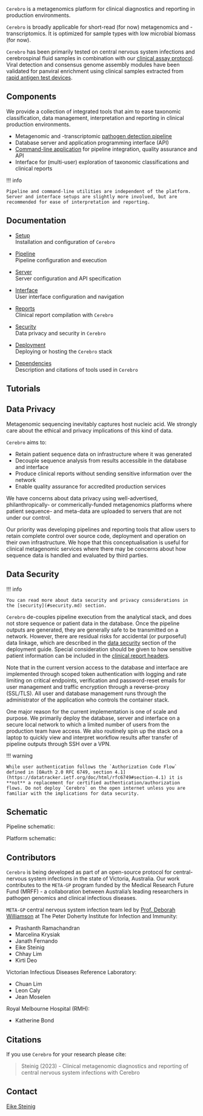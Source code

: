 
<!-- <p align="left" style="margin-top: 2rem; margin-bottom: 2rem">
    <img src="assets/logo.png#only-light"  width="300" height="200">
    <img src="assets/logo.png#only-dark" width="300" height="200">
</p> -->

`Cerebro` is a metagenomics platform for clinical diagnostics and reporting in production environments. 

`Cerebro` is broadly applicable for short-read (for now) metagenomics and -transcriptomics. It is optimized for sample types with low microbial biomass (for now).

`Cerebro` has been primarily tested on central nervous system infections and cerebrospinal fluid samples in combination with our [clinical assay protocol](). Viral detection and consensus genome assembly modules have been validated for panviral enrichment using clinical samples extracted from [rapid antigen test devices]().


## Components

We provide a collection of integrated tools that aim to ease taxonomic classification, data management, interpretation and reporting in clinical production environments. 

* Metagenomic and -transcriptomic [pathogen detection pipeline]()
* Database server and application programming interface (API) 
* [Command-line application]() for pipeline integration, quality assurance and API
* Interface for (multi-user) exploration of taxonomic classifications and clinical reports


!!! info

    Pipeline and command-line utilities are independent of the platform. Server and interface setups are slightly more involved, but are recommended for ease of interpretation and reporting.


## Documentation

* [Setup](index.md)  
Installation and configuration of `Cerebro`

* [Pipeline](pipeline.md)  
Pipeline configuration and execution 

* [Server](server.md)  
Server configuration and API specification

* [Interface](interface.md)  
User interface configuration and navigation 

* [Reports](reports.md)  
Clinical report compilation with `Cerebro`

* [Security](security.md)  
Data privacy and security in `Cerebro`

* [Deployment](deployment.md)  
Deploying or hosting the `Cerebro` stack

* [Dependencies](dependencies.md)  
Description and citations of tools used in `Cerebro`

## Tutorials



## Data Privacy

Metagenomic sequencing inevitably captures host nucleic acid. We strongly care about the ethical and privacy implications of this kind of data. 

`Cerebro` aims to:

* Retain patient sequence data on infrastructure where it was generated
* Decouple sequence analysis from results accessible in the database and interface
* Produce clinical reports without sending sensitive information over the network
* Enable quality assurance for accredited production services

We have concerns about data privacy using well-advertised, philanthropically- or commerically-funded metagenomics platforms where patient sequence- and meta-data are uploaded to servers that are not under our control. 

Our priority was developing pipelines and reporting tools that allow users to retain complete control over source code, deployment and operation on their own infrastructure. We hope that this conceptualisation is useful for clinical metagenomic services where there may be concerns about how sequence data is handled and evaluated by third parties.


## Data Security

!!! info

    You can read more about data security and privacy considerations in the [security](#security.md) section.


`Cerebro` de-couples pipeline execution from the analytical stack, and does not store sequence or patient data in the database. Once the pipeline outputs are generated, they are generally safe to be transmitted on a network. However, there are residual risks for accidental (or purposeful) data linkage, which are described in the [data security]() section of the deployment guide. Special consideration should be given to how sensitive patient information can be included in the [clinical report headers]().

Note that in the current version access to the database and interface are implemented through scoped token authentication with logging and rate limiting on critical endpoints, verification and password-reset emails for user management and traffic encryption through a reverse-proxy (SSL/TLS). All user and database management runs through the administrator of the application who controls the container stack. 

One major reason for the current implementation is one of scale and purpose. We primarily deploy the database, server and interface on a secure local network to which a limited number of users from the production team have access. We also routinely spin up the stack on a laptop to quickly view and interpret workflow results after transfer of pipeline outputs through SSH over a VPN.

!!! warning

    While user authentication follows the `Authorization Code Flow` defined in [OAuth 2.0 RFC 6749, section 4.1](https://datatracker.ietf.org/doc/html/rfc6749#section-4.1) it is **not** a replacement for certified authentication/authorization flows. Do not deploy `Cerebro` on the open internet unless you are familiar with the implications for data security.


## Schematic

Pipeline schematic:



Platform schematic:


## Contributors


`Cerebro` is being developed as part of an open-source protocol for central-nervous system infections in the state of Victoria, Australia. Our work contributes to the `META-GP` program funded by the Medical Research Future Fund (MRFF) - a collaboration between Australia’s leading researchers in pathogen genomics and clinical infectious diseases. 

`META-GP` central nervous system infection team led by [Prof. Deborah Williamson]() at The Peter Doherty Institute for Infection and Immunity:

* Prashanth Ramachandran
* Marcelina Krysiak
* Janath Fernando
* Eike Steinig 
* Chhay Lim
* Kirti Deo

Victorian Infectious Diseases Reference Laboratory:

* Chuan Lim
* Leon Caly
* Jean Moselen

Royal Melbourne Hospital (RMH):

* Katherine Bond

## Citations

If you use `Cerebro` for your research please cite:

> Steinig (2023) - Clinical metagenomic diagnostics and reporting of central nervous system infections with Cerebro

## Contact

[Eike Steinig](https://github.com/esteinig)
